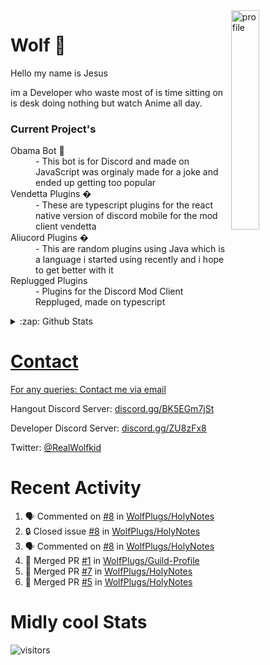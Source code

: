 
<img align="right" alt="profile" width=30% src="https://avatars1.githubusercontent.com/u/32025746?s=460&u=b71f51a6d786a0817807f3e953f36734ac4493c7&v=4">

<h1>Wolf 🐺</h1>

<p>Hello my name is Jesus 

im a Developer who waste most of is time sitting
on is desk doing nothing but watch Anime all day.

</p>


<h3>Current Project's</h3>
<dl>
  <dt>Obama Bot 🤖</dt>
  <dd>- This bot is for Discord and made on JavaScript was orginaly made for a joke and ended up getting too popular</dd>
  
  <dt>Vendetta Plugins �</dt>
  <dd>- These are typescript plugins for the react native version of discord mobile for the mod client vendetta</dd>
  
  <dt>Aliucord Plugins �</dt>
  <dd>- This are random plugins using Java which is a language i started using recently and i hope to get better with it</dd>
  
  <dt>Replugged Plugins </dt>
  <dd>- Plugins for the Discord Mod Client Reppluged, made on typescript<dd>
</dl>

<!--<a href="https://youtube.com/c/Wolfkid">

<img src="https://img.shields.io/badge/Wolfkid%20-%23FF0000.svg?&style=for-the-badge&logo=YouTube&logoColor=white"/>
-->




<details>  
<summary>:zap: Github Stats</summary>
<a href="https://youtube.com/c/Wolfkid">
<img align="left" alt="Wolf's Github Stats" src="https://github-readme-stats.vercel.app/api?username=Wolfkid200444&show_icons=true&theme=tokyonight" />
<img align="bottom" alt="Wolf's Github Stats" src="https://github-readme-stats.vercel.app/api/top-langs/?username=Wolfkid200444&show_icons=true&theme=tokyonight"/>
  </details>

<h1>Contact</h1>
      <p>For any queries: <a href="mailto:helpwolf@gmail.com?Subject=My%20Query">Contact me via email</a></p>
      <p>Hangout Discord Server: <a href="https://discord.gg/BK5EGm7jSt">discord.gg/BK5EGm7jSt</a></p>
      <p>Developer Discord Server: <a href="https://discord.gg/ZU8zFx8">discord.gg/ZU8zFx8</a></p>
      <p>Twitter: <a href="https://twitter.com/RealWolfkid">@RealWolfkid</a></p>
     <!-- <p>My Website: <a href="https://realwolfie.ml">realwolfie.ml</a></p>
-->


  <h1> Recent Activity </h1>

<!--START_SECTION:activity-->
1. 🗣 Commented on [#8](https://github.com/WolfPlugs/HolyNotes/issues/8) in [WolfPlugs/HolyNotes](https://github.com/WolfPlugs/HolyNotes)
2. 🔒 Closed issue [#8](https://github.com/WolfPlugs/HolyNotes/issues/8) in [WolfPlugs/HolyNotes](https://github.com/WolfPlugs/HolyNotes)
3. 🗣 Commented on [#8](https://github.com/WolfPlugs/HolyNotes/issues/8) in [WolfPlugs/HolyNotes](https://github.com/WolfPlugs/HolyNotes)
4. 🎉 Merged PR [#1](https://github.com/WolfPlugs/Guild-Profile/pull/1) in [WolfPlugs/Guild-Profile](https://github.com/WolfPlugs/Guild-Profile)
5. 🎉 Merged PR [#7](https://github.com/WolfPlugs/HolyNotes/pull/7) in [WolfPlugs/HolyNotes](https://github.com/WolfPlugs/HolyNotes)
6. 🎉 Merged PR [#5](https://github.com/WolfPlugs/HolyNotes/pull/5) in [WolfPlugs/HolyNotes](https://github.com/WolfPlugs/HolyNotes)
<!--END_SECTION:activity-->


  <h1> Midly cool Stats </h1>

  ![visitors](https://visitor-badge.laobi.icu/badge?page_id=Wolfkid200444.Wolfkid200444)
